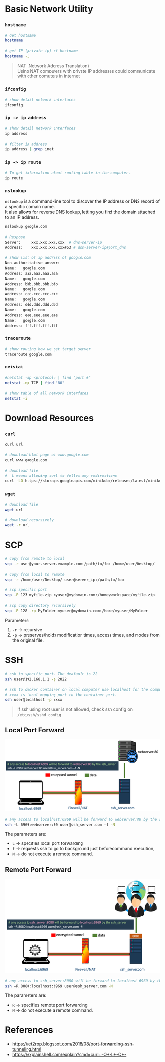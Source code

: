# Basic Network Utility

### <code>hostname</code>

```bash
# get hostname
hostname

# get IP (private ip) of hostname
hostname -i
```

> NAT (Network Address Translation)<br/>
> Using NAT computers with private IP addresses could communicate with other comuters in internet

### <code>ifconfig</code>
```bash
# show detail network interfaces 
ifconfig
```
### <code>ip -> ip address</code>
```bash
# show detail network interfaces 
ip address

# filter ip address
ip address | grep inet
```

### <code>ip -> ip route</code>

```bash
# To get information about routing table in the computer.
ip route
```

### <code>nslookup</code>
<code>nslookup</code> is a command-line tool to discover the IP address or DNS record of a specific domain name. <br/>
It also allows for reverse DNS lookup, letting you find the domain attached to an IP address. 

```bash
nslookup google.com

# Respose
Server:		xxx.xxx.xxx.xxx  # dns-server-ip
Address:	xxx.xxx.xxx.xxx#53 # dns-server-ip#port_dns

# show list of ip address of google.com
Non-authoritative answer:
Name:	google.com
Address: aaa.aaa.aaa.aaa
Name:	google.com
Address: bbb.bbb.bbb.bbb
Name:	google.com
Address: ccc.ccc.ccc.ccc
Name:	google.com
Address: ddd.ddd.ddd.ddd
Name:	google.com
Address: eee.eee.eee.eee
Name:	google.com
Address: fff.fff.fff.fff

```

### <code>traceroute</code>
```bash
# show routing how we get target server
traceroute google.com
```

### <code>netstat</code>
``` bash
#netstat -np <protocol> | find "port #"
netstat -np TCP | find "80"

# show table of all network interfaces
netstat -i
```

# Download Resources

### <code>curl</code>
```bash
curl url

# download html page of www.google.com
curl www.google.com

# download file
# -L means allowing curl to follow any redirections
curl -LO https://storage.googleapis.com/minikube/releases/latest/minikube-latest.x86_64.rpm
```


### <code>wget</code>
``` bash
# download file
wget url

# download recursively
wget -r url
```

# SCP
``` bash
# copy from remote to local
scp -r user@your.server.example.com:/path/to/foo /home/user/Desktop/

# copy from local to remote
scp -r /home/user/Desktop/ user@server_ip:/path/to/foo

# scp specific port
scp -P 123 myfile.zip myuser@mydomain.com:/home/workspace/myfile.zip

# scp copy directory recursively
scp -P 128 -rp MyFolder myuser@mydomain.com:/home/myuser/MyFolder
```

Parameters:
1. <code>-r</code> → recursive
2. <code>-p</code> → preserves/holds modification times, access times, and modes from the original file.


# SSH
``` bash
# ssh to specific port. The deafault is 22
ssh user@192.168.1.1 -p 2022

# ssh to docker container on local computer use localhost for the computer remote server.
# xxxx is local mapping port to the container port.
ssh user@localhost -p xxxx 
```

> If ssh using root user is not allowed, check ssh config on <code>/etc/ssh/sshd_config</code>


## Local Port Forward

<img src="images/ssh-forward-local-port.png" alt=""/>

``` bash
# any access to localhost:6969 will be forward to webserver:80 by the ssh_server
ssh –L 6969:webserver:80 user@ssh_server.com –f -N

```

The parameters are:
- <code>L</code> → specifies local port forwarding
- <code>f</code> → requests ssh to go to background just beforecommand execution,
- <code>N</code> → do not execute a remote command.

## Remote Port Forward
<img src="images/ssh-forward-remote-port.png" alt=""/>

``` bash
# any access to ssh_server:8080 will be forward to localhost:6969 by the ssh_server
ssh –R 8080:localhost:6969 user@ssh_server.com -N

```
The parameters are:
- <code>R</code> → specifies remote port forwarding
- <code>N</code> → do not execute a remote command.





# References
- https://ret2rop.blogspot.com/2018/08/port-forwarding-ssh-tunneling.html
- https://explainshell.com/explain?cmd=curl+-O+-L+-C+-